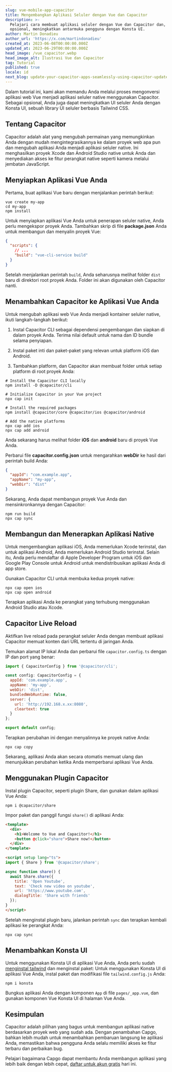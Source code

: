 ```yaml
---
slug: vue-mobile-app-capacitor
title: Mengembangkan Aplikasi Seluler dengan Vue dan Capacitor
description: >-
  Pelajari cara membuat aplikasi seluler dengan Vue dan Capacitor dan, secara
  opsional, meningkatkan antarmuka pengguna dengan Konsta UI.
author: Martin Donadieu
author_url: 'https://x.com/martindonadieu'
created_at: 2023-06-08T00:00:00.000Z
updated_at: 2023-06-29T00:00:00.000Z
head_image: /vue_capacitor.webp
head_image_alt: Ilustrasi Vue dan Capacitor
tag: Tutorial
published: true
locale: id
next_blog: update-your-capacitor-apps-seamlessly-using-capacitor-updater
---
```


Dalam tutorial ini, kami akan memandu Anda melalui proses mengonversi aplikasi web Vue menjadi aplikasi seluler native menggunakan Capacitor. Sebagai opsional, Anda juga dapat meningkatkan UI seluler Anda dengan Konsta UI, sebuah library UI seluler berbasis Tailwind CSS.

## Tentang Capacitor

Capacitor adalah alat yang mengubah permainan yang memungkinkan Anda dengan mudah mengintegrasikannya ke dalam proyek web apa pun dan mengubah aplikasi Anda menjadi aplikasi seluler native. Ini menghasilkan proyek Xcode dan Android Studio native untuk Anda dan menyediakan akses ke fitur perangkat native seperti kamera melalui jembatan JavaScript.

## Menyiapkan Aplikasi Vue Anda

Pertama, buat aplikasi Vue baru dengan menjalankan perintah berikut:

```shell
vue create my-app
cd my-app
npm install
```

Untuk menyiapkan aplikasi Vue Anda untuk penerapan seluler native, Anda perlu mengekspor proyek Anda. Tambahkan skrip di file **package.json** Anda untuk membangun dan menyalin proyek Vue:

```json
{
  "scripts": {
    // ...
    "build": "vue-cli-service build"
  }
}
```

Setelah menjalankan perintah `build`, Anda seharusnya melihat folder `dist` baru di direktori root proyek Anda. Folder ini akan digunakan oleh Capacitor nanti.

## Menambahkan Capacitor ke Aplikasi Vue Anda

Untuk mengubah aplikasi web Vue Anda menjadi kontainer seluler native, ikuti langkah-langkah berikut:

1. Instal Capacitor CLI sebagai dependensi pengembangan dan siapkan di dalam proyek Anda. Terima nilai default untuk nama dan ID bundle selama penyiapan.

2. Instal paket inti dan paket-paket yang relevan untuk platform iOS dan Android.

3. Tambahkan platform, dan Capacitor akan membuat folder untuk setiap platform di root proyek Anda:

```shell
# Install the Capacitor CLI locally
npm install -D @capacitor/cli

# Initialize Capacitor in your Vue project
npx cap init

# Install the required packages
npm install @capacitor/core @capacitor/ios @capacitor/android

# Add the native platforms
npx cap add ios
npx cap add android
```

Anda sekarang harus melihat folder **iOS** dan **android** baru di proyek Vue Anda.

Perbarui file **capacitor.config.json** untuk mengarahkan **webDir** ke hasil dari perintah build Anda:

```json
{
  "appId": "com.example.app",
  "appName": "my-app",
  "webDir": "dist"
}
```

Sekarang, Anda dapat membangun proyek Vue Anda dan mensinkronkannya dengan Capacitor:

```shell
npm run build
npx cap sync
```

## Membangun dan Menerapkan Aplikasi Native

Untuk mengembangkan aplikasi iOS, Anda memerlukan Xcode terinstal, dan untuk aplikasi Android, Anda memerlukan Android Studio terinstal. Selain itu, Anda perlu mendaftar di Apple Developer Program untuk iOS dan Google Play Console untuk Android untuk mendistribusikan aplikasi Anda di app store.

Gunakan Capacitor CLI untuk membuka kedua proyek native:

```shell
npx cap open ios
npx cap open android
```

Terapkan aplikasi Anda ke perangkat yang terhubung menggunakan Android Studio atau Xcode.

## Capacitor Live Reload

Aktifkan live reload pada perangkat seluler Anda dengan membuat aplikasi Capacitor memuat konten dari URL tertentu di jaringan Anda.

Temukan alamat IP lokal Anda dan perbarui file `capacitor.config.ts` dengan IP dan port yang benar:

```javascript
import { CapacitorConfig } from '@capacitor/cli';

const config: CapacitorConfig = {
  appId: 'com.example.app',
  appName: 'my-app',
  webDir: 'dist',
  bundledWebRuntime: false,
  server: {
    url: 'http://192.168.x.xx:8080',
    cleartext: true
  }
};

export default config;
```

Terapkan perubahan ini dengan menyalinnya ke proyek native Anda:

```shell
npx cap copy
```

Sekarang, aplikasi Anda akan secara otomatis memuat ulang dan menunjukkan perubahan ketika Anda memperbarui aplikasi Vue Anda.

## Menggunakan Plugin Capacitor

Instal plugin Capacitor, seperti plugin Share, dan gunakan dalam aplikasi Vue Anda:

```shell
npm i @capacitor/share
```

Impor paket dan panggil fungsi `share()` di aplikasi Anda:

```html
<template>
  <div>
    <h1>Welcome to Vue and Capacitor!</h1>
    <button @click="share">Share now!</button>
  </div>
</template>

<script setup lang="ts">
import { Share } from '@capacitor/share';

async function share() {
  await Share.share({
    title: 'Open Youtube',
    text: 'Check new video on youtube',
    url: 'https://www.youtube.com',
    dialogTitle: 'Share with friends'
  });
}
</script>
```

Setelah menginstal plugin baru, jalankan perintah `sync` dan terapkan kembali aplikasi ke perangkat Anda:

```
npx cap sync
```

## Menambahkan Konsta UI

Untuk menggunakan Konsta UI di aplikasi Vue Anda, Anda perlu sudah [menginstal tailwind](https://tailwindcss.com/docs/guides/vite/#vue) dan menginstal paket:
Untuk menggunakan Konsta UI di aplikasi Vue Anda, instal paket dan modifikasi file `tailwind.config.js` Anda:

```shell
npm i konsta
```

Bungkus aplikasi Anda dengan komponen `App` di file `pages/_app.vue`, dan gunakan komponen Vue Konsta UI di halaman Vue Anda.

## Kesimpulan

Capacitor adalah pilihan yang bagus untuk membangun aplikasi native berdasarkan proyek web yang sudah ada. Dengan penambahan Capgo, bahkan lebih mudah untuk menambahkan pembaruan langsung ke aplikasi Anda, memastikan bahwa pengguna Anda selalu memiliki akses ke fitur terbaru dan perbaikan bug.

Pelajari bagaimana Capgo dapat membantu Anda membangun aplikasi yang lebih baik dengan lebih cepat, [daftar untuk akun gratis](/register/) hari ini.